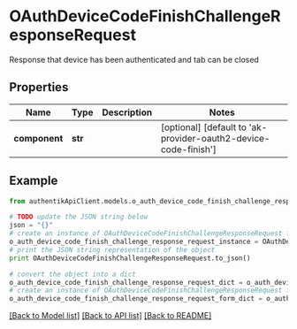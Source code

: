 # OAuthDeviceCodeFinishChallengeResponseRequest

Response that device has been authenticated and tab can be closed

## Properties
Name | Type | Description | Notes
------------ | ------------- | ------------- | -------------
**component** | **str** |  | [optional] [default to 'ak-provider-oauth2-device-code-finish']

## Example

```python
from authentikApiClient.models.o_auth_device_code_finish_challenge_response_request import OAuthDeviceCodeFinishChallengeResponseRequest

# TODO update the JSON string below
json = "{}"
# create an instance of OAuthDeviceCodeFinishChallengeResponseRequest from a JSON string
o_auth_device_code_finish_challenge_response_request_instance = OAuthDeviceCodeFinishChallengeResponseRequest.from_json(json)
# print the JSON string representation of the object
print OAuthDeviceCodeFinishChallengeResponseRequest.to_json()

# convert the object into a dict
o_auth_device_code_finish_challenge_response_request_dict = o_auth_device_code_finish_challenge_response_request_instance.to_dict()
# create an instance of OAuthDeviceCodeFinishChallengeResponseRequest from a dict
o_auth_device_code_finish_challenge_response_request_form_dict = o_auth_device_code_finish_challenge_response_request.from_dict(o_auth_device_code_finish_challenge_response_request_dict)
```
[[Back to Model list]](../README.md#documentation-for-models) [[Back to API list]](../README.md#documentation-for-api-endpoints) [[Back to README]](../README.md)


